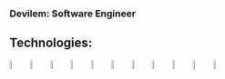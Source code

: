 ### Devilem: Software Engineer

## Technologies:

<img align="left" src="https://www.vectorlogo.zone/logos/nestjs/nestjs-icon.svg" width="6.5%" alt="nest logo">
<img align="left" src="https://raw.githubusercontent.com/yurijserrano/Github-Profile-Readme-Logos/master/programming%20languages/typescript.svg" width="6.5%" alt="typescript logo">
<img align="left" src="https://raw.githubusercontent.com/yurijserrano/Github-Profile-Readme-Logos/master/frameworks/react.svg" width="6.5%" alt="react logo">
<img align="left" src="https://raw.githubusercontent.com/yurijserrano/Github-Profile-Readme-Logos/master/frameworks/nodejs.svg" width="6.5%" alt="node logo">
<img align="left" src="https://raw.githubusercontent.com/yurijserrano/Github-Profile-Readme-Logos/master/frameworks/boostrap.svg" width="6.5%" alt="bootstrap logo">
<!-- <img align="left" src="https://raw.githubusercontent.com/yurijserrano/Github-Profile-Readme-Logos/master/frameworks/django.svg" width="6.5%" class="d-block rounded-1 mr-3 flex-shrink-0" alt="django logo"> -->
<!-- <img align="left" src="https://raw.githubusercontent.com/yurijserrano/Github-Profile-Readme-Logos/master/frameworks/redux.svg" width="6.5%" class="d-block rounded-1 mr-3 flex-shrink-0" alt="redux logo"> -->
<img align="left" src="https://raw.githubusercontent.com/yurijserrano/Github-Profile-Readme-Logos/master/programming%20languages/python.svg" width="6.5%" class="d-block rounded-1 mr-3 flex-shrink-0" alt="python logo">
<img align="left" alt="Visual Studio Code" width="6.5%" src="https://raw.githubusercontent.com/yurijserrano/Github-Profile-Readme-Logos/master/text%20editors/vscode.svg" />
<img align="left" alt="Git" width="6.5%" src="https://raw.githubusercontent.com/yurijserrano/Github-Profile-Readme-Logos/f994c418a134b58c4aec11152f6a4a33fa89da26/others/git.svg" />
<img align="left" alt="GitHub" width="6.5%" src="https://raw.githubusercontent.com/yurijserrano/Github-Profile-Readme-Logos/f994c418a134b58c4aec11152f6a4a33fa89da26/cloud/github.svg" />
<img align="left" alt="Docker" width=6.58%" src="https://raw.githubusercontent.com/yurijserrano/Github-Profile-Readme-Logos/f994c418a134b58c4aec11152f6a4a33fa89da26/cloud/docker.svg">
<img align="left" alt="Terminal" width="6.5%" src="https://raw.githubusercontent.com/yurijserrano/Github-Profile-Readme-Logos/f994c418a134b58c4aec11152f6a4a33fa89da26/programming%20languages/bash.svg" />

<br />

[twitter]: https://twitter.com/Devilem_py
[instagram]: https://www.instagram.com/devilem_xd/
